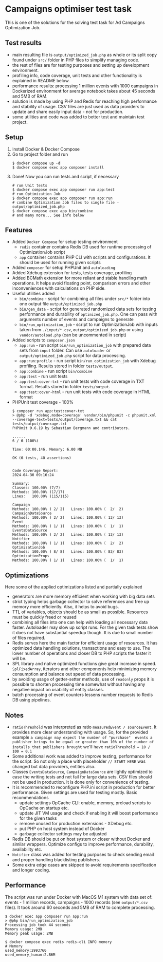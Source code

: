 # Campaigns optimiser test task
This is one of the solutions for the solving test task for Ad Campaigns Optimization Job.

## Test results
* main resulting file is `output/optimized_job.php` as whole or its split copy found under `src/` folder in PHP files
  to simplify managing code.
* the rest of files are for testing purposes and setting up development environment.
* profiling info, code coverage, unit tests and other functionality is explained in README below.
* performance results: processing 1 million events with 1000 campaigns in Dockerized environment for average notebook
  takes about 45 seconds and 5MB of RAM.
* solution is made by using PHP and Redis for reaching high performance and stability of usage. CSV files are just used
  as data providers to update and share easily input data - not for production.
* some utilities and code was added to better test and maintain test project.

## Setup
1. Install Docker & Docker Compose
2. Go to project folder and run
    ```shell
    $ docker compose up -d
    $ docker compose exec app composer install
    ```
3. Done! Now you can run tests and script, if necessary
    ```shell
    # run Unit tests
    $ docker compose exec app composer run app:test
    # run Optimization Job
    $ docker compose exec app composer run app:run
    # combine Optimization Job files to single file - output/optimized_job.php
    $ docker compose exec app bin/combine
    # and many more... See info below
    ```

## Features
* Added `Docker Compose` for setup testing environment
    * `redis` container contains Redis DB used for runtime processing of OptimizationJob script
    * `app` container contains PHP CLI with scripts and configurations. It should be used for running given scripts
* Added `composer` for setup PHPUnit and `autoloading`
* Added Xdebug extension for tests, tests coverage, profiling
* Added BCMath extension for more reliant and stable handling math operations. It helps avoid floating point, 
  comparison errors and other inconveniences with calculations on PHP side.
* Useful utilities added
  * `bin/combine` - script for combining all files under `src/*` folder into one output file `output/optimized_job.php`
  * `bin/gen_data` - script for generated randomized data sets for testing performance 
     and durability of `optimized_job.php`. One can pass with arguments number of events and campaigns to generate
  * `bin/run_optimization_job` - script to run OptimizationJob with inputs taken from `./input/*.csv`,
    `output/optimized_job.php` or using `vendor/autoload.php` (can be uncommented in script)
* Added scripts to `composer.json`
  * `app:run` - run script `bin/run_optimization_job` with prepared data sets from `input` folder. Can use `autoloader` 
    or `output/optimized_job.php` script for data processing.
  * `app:run:profile` - run script `bin/run_optimization_job` with Xdebug profiling. Results stored in folder `tests/output`.
  * `app:combine` - run script `bin/combine`
  * `app:test` - run unit tests
  * `app:test:cover-txt` - run unit tests with code coverage in TXT format. Results stored in folder `tests/output`.
  * `app:test:cover-html` - run unit tests with code coverage in HTML format
* PHPUnit test coverage - 100%
    ```shell
    $ composer run app:test:cover-txt
    > @php -d 'xdebug.mode=coverage' vendor/bin/phpunit -c phpunit.xml --coverage-text=tests/output/coverage.txt && cat tests/output/coverage.txt
    PHPUnit 9.6.19 by Sebastian Bergmann and contributors.
    
    ......                                                              6 / 6 (100%)
    
    Time: 00:00.146, Memory: 6.00 MB
    
    OK (6 tests, 40 assertions)
    
    
    Code Coverage Report:
    2024-04-30 09:16:24
    
    Summary:
    Classes: 100.00% (7/7)
    Methods: 100.00% (17/17)
    Lines:   100.00% (115/115)
    
    Campaign
    Methods: 100.00% ( 2/ 2)   Lines: 100.00% (  2/  2)
    CampaignDataSource
    Methods: 100.00% ( 2/ 2)   Lines: 100.00% ( 13/ 13)
    Event
    Methods: 100.00% ( 1/ 1)   Lines: 100.00% (  1/  1)
    EventsDataSource
    Methods: 100.00% ( 2/ 2)   Lines: 100.00% ( 13/ 13)
    Notifier
    Methods: 100.00% ( 1/ 1)   Lines: 100.00% (  2/  2)
    OptimizationJob
    Methods: 100.00% ( 8/ 8)   Lines: 100.00% ( 83/ 83)
    OptimizationProps
    Methods: 100.00% ( 1/ 1)   Lines: 100.00% (  1/  1)
    ```
  
## Optimizations
Here some of the applied optimizations listed and partially explained 
* generators are more memory efficient when working with big data sets
* strict typing helps garbage collector to solve references and free up memory more efficiently. 
  Also, it helps to avoid bugs.
* TTL of variables, objects should be as small as possible. Resources must be quickly freed or reused
* combining all files into one can help with loading all necessary data faster. Autoloader may slow up script runs. 
  For the given task tests show it does not have substantial speedup though. It is due to small number of files required.
* Redis serves here the main factor for efficient usage of resources. It has optimized data handling solutions, 
  transactions and easy to use. The lower number of operations and closer DB to PHP scripts the faster it will be.
* SPL library and native optimized functions give great increase in speed. `SplFixedArray`, iterators and other 
  components help minimizing memory consumption and balance out speed of data processing.
* by avoiding usage of getter-setter methods, use of `readonly` props it is possible to shorten processing time 
  somewhat without having any negative impact on usability of entity classes.
* batch processing of event counters lessens number requests to Redis DB using pipelines.

## Notes
* `ratioThreshold` was interpreted as ratio `measuredEvent / sourceEvent`. It provides more clear 
  understanding with usage. So, for the provided example `a campaign may expect the number of "purchase" 
  events a publisher brings to be equal or greater than 10% of the number of installs that publishers brought` we'll
  have `ratioThreshold = 10 / 100 = 0.1`
* Some additional work was added to improve testing, performance for the script. So not only a place with placeholder 
  `// START HERE` was changed but data providers, entities also.
* Classes `EventsDataSource`, `CampaignDataSource` are lightly optimized to ease the writing tests 
  and not fail for large data sets. CSV files should not be used in production. It is done only for 
  convenience of testing.
* It is recommended to reconfigure PHP.ini script in production for better performance. 
  Given settings are used for testing mostly. Basic recommendations
  * update settings OpCache CLI: enable, memory, preload scripts to OpCache on startup etc.
  * update JIT VM usage and check if enabling it will boost performance for the given tasks
  * remove unused for production extensions - XDebug etc.
  * put PHP on host system instead of Docker
  * garbage collector settings may be adjusted
* Redis DB should be put on host system or closer without Docker and similar wrappers. Optimize configs to improve 
  performance, durability, availability etc.
* `Notifier` class was added for testing purposes to check sending email and proper handling blacklisting publishers.
* Some extra edge cases are skipped to avoid requirements specification and longer coding.

## Performance
The script was run under Docker with MacOS M1 system with data set of: 
events - 1 million records, campaigns - 1000 records (see `output/*.csv` files). 
It took around 60 seconds and 5MB of RAM to complete processing.

```shell
$ docker exec app composer run app:run
> @php bin/run_optimization_job
Processing job took 44 seconds
Memory usage: 2MB
Memory peak usage: 2MB

$ docker compose exec redis redis-cli INFO memory
# Memory
used_memory:2993760
used_memory_human:2.86M
```
